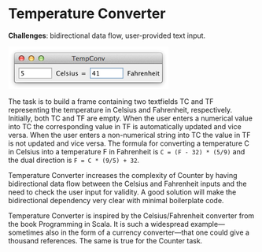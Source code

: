 # Temperature Converter

**Challenges**: bidirectional data flow, user-provided text input.

![Image of converter](tempconv.png)

The task is to build a frame containing two textfields TC and TF 
representing the temperature in Celsius and Fahrenheit, respectively. 
Initially, both TC and TF are empty. When the user enters a numerical 
value into TC the corresponding value in TF is automatically updated 
and vice versa. When the user enters a non-numerical string into TC 
the value in TF is not updated and vice versa. The formula for 
converting a temperature C in Celsius into a temperature F in 
Fahrenheit is `C = (F - 32) * (5/9)` and the dual direction is 
`F = C * (9/5) + 32`.

Temperature Converter increases the complexity of Counter by having
bidirectional data flow between the Celsius and Fahrenheit inputs 
and the need to check the user input for validity. A good solution 
will make the bidirectional dependency very clear with minimal 
boilerplate code.

Temperature Converter is inspired by the Celsius/Fahrenheit converter
from the book Programming in Scala. It is such a widespread 
example—sometimes also in the form of a currency converter—that one 
could give a thousand references. The same is true for the Counter task.